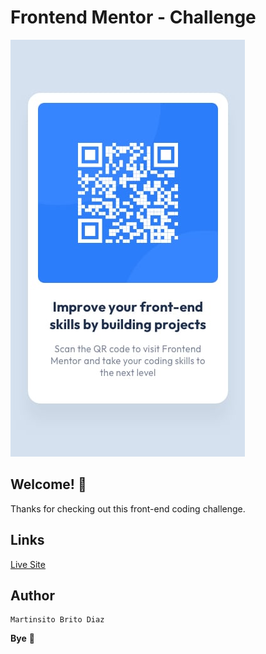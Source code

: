 # Frontend Mentor - Challenge

![Design preview for the QR code component coding challenge](./QR_Code_Component/design/mobile-design.jpg)

## Welcome! 👋

Thanks for checking out this front-end coding challenge.

## Links

<a href="https://frontendchallengesmbd.netlify.app/index.html">Live Site<a>

## Author

    Martinsito Brito Diaz

**Bye** 🚀
